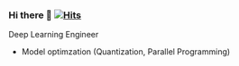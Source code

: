 ### Hi there 👋 [![Hits](https://hits.seeyoufarm.com/api/count/incr/badge.svg?url=https%3A%2F%2Fgithub.com%2Fyester31&count_bg=%2379C83D&title_bg=%23555555&icon=&icon_color=%23E7E7E7&title=hits&edge_flat=false)](https://hits.seeyoufarm.com)

Deep Learning Engineer
- Model optimzation (Quantization, Parallel Programming)
<!--
Interest

Language

![C](https://img.shields.io/badge/c-%2300599C.svg?style=for-the-badge&logo=c&logoColor=white)
![C++](https://img.shields.io/badge/c++-%2300599C.svg?style=for-the-badge&logo=c%2B%2B&logoColor=white)
![Python](https://img.shields.io/badge/python-3670A0?style=for-the-badge&logo=python&logoColor=ffdd54)
![JavaScript](https://img.shields.io/badge/javascript-%23323330.svg?style=for-the-badge&logo=javascript&logoColor=%23F7DF1E)
![C#](https://img.shields.io/badge/c%23-%23239120.svg?style=for-the-badge&logo=c-sharp&logoColor=white)
![Java](https://img.shields.io/badge/java-%23ED8B00.svg?style=for-the-badge&logo=java&logoColor=blue)
![nvidia](https://img.shields.io/badge/CUDA-%23239120.svg?style=for-the-badge&logo=nvidia&logoColor=light-green)

Deep Learning Framework

![PyTorch](https://img.shields.io/badge/PyTorch-%2300599C.svg?style=for-the-badge&logo=PyTorch&logoColor=red)
![Tensorflow](https://img.shields.io/badge/TensorFlow-%2300599C.svg?style=for-the-badge&logo=TensorFlow&logoColor=Orange)
![Cudnn](https://img.shields.io/badge/Cudnn-%2300599C.svg?style=for-the-badge&logo=nvidia&logoColor=light-green)
![TensorRT](https://img.shields.io/badge/TensorRT-%2300599C.svg?style=for-the-badge&logo=nvidia&logoColor=light-green)

Other Skills

- Web
- WebSocket
- WebRTC
- Database(ORACLE, Mysql, MariaDB)


Contact & Blog

[![Gmail Badge](https://img.shields.io/badge/Gmail-d14836?style=flat-square&logo=Gmail&logoColor=white&link=mailto:yester31@gmail.com)](mailto:harimkang4422@gmail.com)  [![Linkedin Badge](https://img.shields.io/badge/-LinkedIn-blue?style=flat-square&logo=Linkedin&logoColor=white&link=https://www.linkedin.com/in/yh-park)](https://www.linkedin.com/in/harim-kang-1bb974179) [![Tech Blog Badge](http://img.shields.io/badge/-Tech%20blog-black?style=flat-square&logo=github&link=https://blog.naver.com/yester31/)](https://davinci-ai.tistory.com/)
-->
